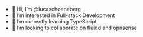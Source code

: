 - 👋 Hi, I’m @lucaschoeneberg
- 👀 I’m interested in Full-stack Development
- 🌱 I’m currently learning TypeScript
- 💞️ I’m looking to collaborate on fluidd and opnsense

<!---
lucaschoeneberg/lucaschoeneberg is a ✨ special ✨ repository because its `README.md` (this file) appears on your GitHub profile.
You can click the Preview link to take a look at your changes.
--->
